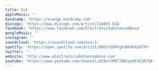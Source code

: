 ```yaml
---
title: ESA
appleMusic: ''
bandcamp: 'https://esangp.bandcamp.com'
discogs: 'https://www.discogs.com/artist/218493-ESA'
facebook: 'https://www.facebook.com/ElectronicSubstanceAbuse'
googleMusic: ''
instagram: ''
soundcloud: 'https://soundcloud.com/esa-1'
spotify: 'https://open.spotify.com/artist/0DGtv5OHFgXsRhHh81ATPn'
twitter: ''
website: 'http://www.electronicsubstanceabuse.com'
youtube: 'https://www.youtube.com/channel/UCQnrCM9T7ONJqz0F451R76A'
---
```

